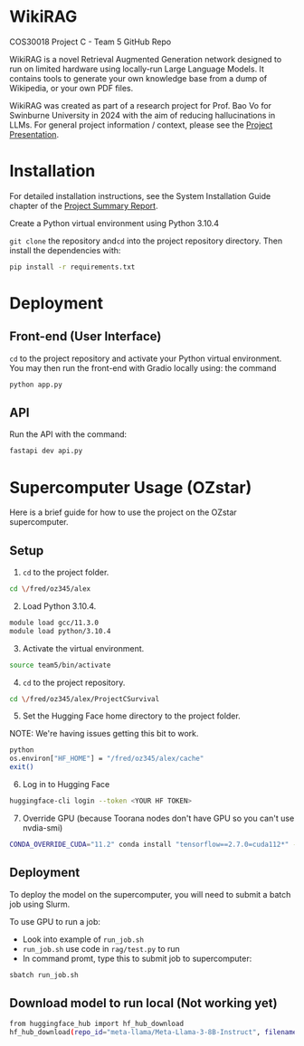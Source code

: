 # WikiRAG
COS30018 Project C - Team 5 GitHub Repo

WikiRAG is a novel Retrieval Augmented Generation network designed to run on limited hardware using locally-run Large Language Models.
It contains tools to generate your own knowledge base from a dump of Wikipedia, or your own PDF files.

WikiRAG was created as part of a research project for Prof. Bao Vo for Swinburne University in 2024 with the aim of reducing hallucinations in LLMs.
For general project information / context, please see the [Project Presentation](https://github.com/Alzter/WikiRAG/blob/main/docs/WikiRAG%20-%20Project%20Presentation.pdf).

# Installation
For detailed installation instructions, see the System Installation Guide chapter of the [Project Summary Report](https://github.com/Alzter/WikiRAG/blob/main/docs/WikiRAG%20-%20Project%20Summary%20Report.pdf).

Create a Python virtual environment using Python 3.10.4

`git clone` the repository and`cd` into the project repository directory.
Then install the dependencies with:
```bash
pip install -r requirements.txt
```

# Deployment

## Front-end (User Interface)

`cd` to the project repository and activate your Python virtual environment.
You may then run the front-end with Gradio locally using: the command
```bash
python app.py
```

## API

Run the API with the command:
```bash
fastapi dev api.py
```

# Supercomputer Usage (OZstar)

Here is a brief guide for how to use the project on the OZstar supercomputer.

## Setup

1. `cd` to the project folder.
```bash
cd \/fred/oz345/alex
```

2. Load Python 3.10.4.
```bash
module load gcc/11.3.0
module load python/3.10.4
```

3. Activate the virtual environment.
```bash
source team5/bin/activate
```

4. `cd` to the project repository.
```bash
cd \/fred/oz345/alex/ProjectCSurvival
```

5. Set the Hugging Face home directory to the project folder.

NOTE: We're having issues getting this bit to work.
```bash
python
os.environ["HF_HOME"] = "/fred/oz345/alex/cache"
exit()
```

6. Log in to Hugging Face
```bash
huggingface-cli login --token <YOUR HF TOKEN>
```

7. Override GPU (because Toorana nodes don't have GPU so you can't use nvdia-smi)

```bash
CONDA_OVERRIDE_CUDA="11.2" conda install "tensorflow==2.7.0=cuda112*" -c conda-forge
```

## Deployment

To deploy the model on the supercomputer, you will need to submit a batch job using Slurm.

To use GPU to run a job:
- Look into example of ``run_job.sh``
- ``run_job.sh`` use code in ``rag/test.py`` to run
- In command promt, type this to submit job to supercomputer:

```bash
sbatch run_job.sh
```

## Download model to run local (Not working yet)
```bash
from huggingface_hub import hf_hub_download
hf_hub_download(repo_id="meta-llama/Meta-Llama-3-8B-Instruct", filename="config.json", cache_dir="/fred/oz345/toan/cache/models/Llama3.1")
```
